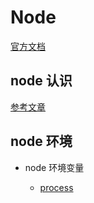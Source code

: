 # Node

[官方文档](http://nodejs.cn/api/)

## node 认识

[参考文章](https://juejin.im/post/5ccacfb96fb9a03201243cb9)

## node 环境

- node 环境变量

  - [process](./tutorial/process.js)

